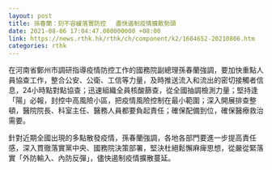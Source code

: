 ```yaml
---
layout: post
title: 孫春蘭：刻不容緩落實防控 　盡快遏制疫情擴散勢頭
date: 2021-08-06 17:04:47.000000000 +08:00
link: https://news.rthk.hk/rthk/ch/component/k2/1604652-20210806.htm
categories: rthk
---
```


在河南省鄭州市調研指導疫情防控工作的國務院副總理孫春蘭強調，要加快重點人員協查工作，整合公安、公衛、工信等力量，及時推送流入和流出的密切接觸者信息，24小時點對點協查；迅速組織全員核酸篩查，從全國抽調檢測力量；堅持逢「陽」必報，封控中高風險小區，把疫情風險控制在最小範圍；深入開展排查整頓，醫院院長、科室主任、醫務人員都要負起責任；確保配備到位，確保醫療救治需要。

針對近期全國出現的多點散發疫情，孫春蘭強調，各地各部門要進一步提高責任感，深入貫徹落實黨中央、國務院決策部署，堅決杜絕鬆懈麻痺思想，從嚴從緊落實「外防輸入、內防反彈」，儘快遏制疫情擴散蔓延。
